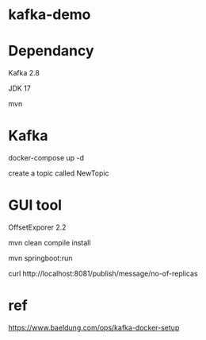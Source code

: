 # kafka-demo

# Dependancy
Kafka 2.8

JDK 17

mvn

# Kafka
docker-compose up -d

create a topic called NewTopic

# GUI tool
OffsetExporer 2.2

mvn clean compile install

mvn springboot:run

curl http://localhost:8081/publish/message/no-of-replicas

# ref
https://www.baeldung.com/ops/kafka-docker-setup
